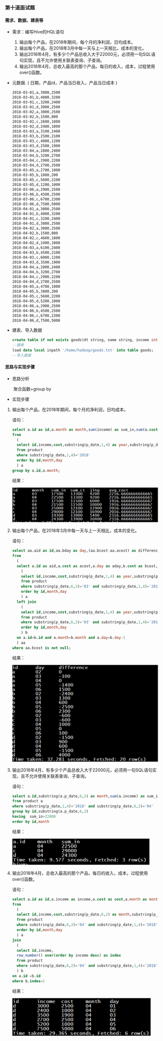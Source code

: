 ### 第十道面试题

#### 需求、数据、建表等

- 需求：编写Hive的HQL语句

  1. 输出每个产品，在2018年期间，每个月的净利润，日均成本。
  2. 输出每个产品，在2018年3月中每一天与上一天相比，成本的变化。
  3. 输出2018年4月，有多少个产品总收入大于22000元，必须用一句SQL语句实现，且不允许使用关联表查询、子查询。
  4. 输出2018年4月，总收入最高的那个产品，每日的收入，成本，过程使用over()函数。

- 元数据. ( 日期，产品id，产品当日收入，产品当日成本 )

  ```
  2018-03-01,a,3000,2500
  2018-03-01,b,4000,3200
  2018-03-01,c,3200,2400
  2018-03-01,d,3000,2500
  2018-03-02,a,3000,2500
  2018-03-02,b,1500,800
  2018-03-02,c,2600,1800
  2018-03-02,d,2400,1000
  2018-03-03,a,3100,2400
  2018-03-03,b,2500,2100
  2018-03-03,c,4000,1200
  2018-03-03,d,2500,1900
  2018-03-04,a,2800,2400
  2018-03-04,b,3200,2700
  2018-03-04,c,2900,2200
  2018-03-04,d,2700,2500
  2018-03-05,a,2700,1000
  2018-03-05,b,1800,200
  2018-03-05,c,5600,2200
  2018-03-05,d,1200,1000
  2018-03-06,a,2900,2500
  2018-03-06,b,4500,2500
  2018-03-06,c,6700,2300
  2018-03-06,d,7500,5000
  2018-04-01,a,3000,2500
  2018-04-01,b,4000,3200
  2018-04-01,c,3200,2400
  2018-04-01,d,3000,2500
  2018-04-02,a,3000,2500
  2018-04-02,b,1500,800
  2018-04-02,c,4600,1800
  2018-04-02,d,2400,1000
  2018-04-03,a,6100,2400
  2018-04-03,b,4500,2100
  2018-04-03,c,6000,1200
  2018-04-03,d,3500,1900
  2018-04-04,a,2800,2400
  2018-04-04,b,3200,2700
  2018-04-04,c,2900,2200
  2018-04-04,d,2700,2500
  2018-04-05,a,4700,1000
  2018-04-05,b,3800,200
  2018-04-05,c,5600,2200
  2018-04-05,d,5200,1000
  2018-04-06,a,2900,2500
  2018-04-06,b,4500,2500
  2018-04-06,c,6700,2300
  2018-04-06,d,7500,5000
  ```

- 建表、导入数据

  ```sql
  create table if not exists goods(dt string, name string, income int, cost int) row format delimited fields terminated by ','; 
  --建表
  load data local inpath '/home/hadoop/goods.txt' into table goods;
  --导入数据
  ```

#### 思路与实现步骤

- 思路分析

  ​	聚合函数+group by

- 实现步骤

1. 输出每个产品，在2018年期间，每个月的净利润，日均成本。

   语句：

   ```sql
   select a.id as id,a.month as month,sum(income) as sum_in,sum(a.cost) as sum_ct,(sum(income)-sum(a.cost)) as jing,avg(a.cost) as avg_cost
   from
     (
     select id,income,cost,substring(p_date,1,4) as year,substring(p_date,6,2) as month,substring(p_date,9,2) as day
     from product
     where substring(p_date,1,4)='2018'
     order by id,month,day 
     ) a
   group by a.id,a.month;
   ```

   结果：

   ![](../png/面试题10_1.png)

2. 输出每个产品，在2018年3月中每一天与上一天相比，成本的变化。

   语句：

   ```sql
   select aa.aid as id,aa.bday as day,(aa.bcost-aa.acost) as difference
   from
     (
     select a.id as aid,a.cost as acost,a.day as aday,b.cost as bcost,b.day as bday from 
       (
       select id,income,cost,substring(p_date,1,4) as year,substring(p_date,6,2) as month,substring(p_date,9,2) as day
       from product
       where substring(p_date,6,2)='03' and substring(p_date,1,4)='2018'
       order by id,month,day
       ) a
     left join
       (
       select id,income,cost,substring(p_date,1,4) as year,substring(p_date,6,2) as month,substring(p_date,9,2) as day
       from product
       where substring(p_date,6,2)='03' and substring(p_date,1,4)='2018'
       order by id,month,day
       ) b
     on a.id=b.id and a.month=b.month and a.day=b.day-1
     ) aa
   where aa.bcost is not null;
   ```

   结果：

   ![](../png/面试题10_2.png)

3. 输出2018年4月，有多少个产品总收入大于22000元，必须用一句SQL语句实现，且不允许使用关联表查询、子查询。

   语句：

   ```sql
   select a.id,substring(a.p_date,6,2) as month,sum(a.income) as sum_in
   from product a
   where substring(p_date,1,4)='2018' and substring(p_date,6,2)='04'
   group by id,substring(a.p_date,6,2)
   having  sum_in>22000
   order by id,month 
   ```

   结果：

   ![](../png/面试题10_3.png)

   

4. 输出2018年4月，总收入最高的那个产品，每日的收入，成本，过程使用over()函数。

   语句：

   ```sql
   select a.id as id,a.income as income,a.cost as cost,a.month as month,a.day as day
   from
     (
     select id,income,cost,substring(p_date,6,2) as month,substring(p_date,9,2) as day
     from product
     where substring(p_date,6,2)='04' and substring(p_date,1,4)='2018'
     order by id,month,day 
     ) a
   join 
     (
     select id,income,
     row_number() over(order by income desc) as index
     from product
     where substring(p_date,6,2)='04' and substring(p_date,1,4)='2018'
     ) b
   on a.id =b.id 
   where b.index=1
   ```

   结果：

   ![](../png/面试题10_4.png)

   

